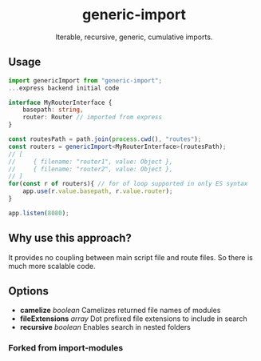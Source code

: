 <h1 align=center>generic-import</h1>
<p align=center>Iterable, recursive, generic, cumulative imports.</p>
<h2>Usage</h2>

```ts
import genericImport from "generic-import";
...express backend initial code

interface MyRouterInterface {
    basepath: string,
    router: Router // imported from express
}

const routesPath = path.join(process.cwd(), "routes");
const routers = genericImport<MyRouterInterface>(routesPath);
// [
//     { filename: "router1", value: Object },
//     { filename: "router2", value: Object },
// ]
for(const r of routers){ // for of loop supported in only ES syntax
    app.use(r.value.basepath, r.value.router);
}

app.listen(8080);
```
<h2>Why use this approach?</h2>
It provides no coupling between main script file and route files. So there is much more scalable code.

<h2>Options</h2>

- **camelize** *boolean* Camelizes returned file names of modules
- **fileExtensions** *array* Dot prefixed file extensions to include in search
- **recursive** *boolean* Enables search in nested folders

<h3>Forked from import-modules</h3>